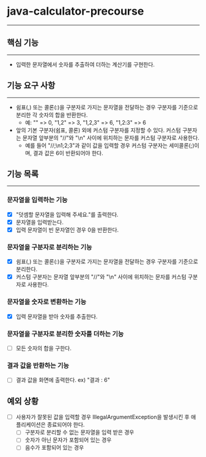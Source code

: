 # java-calculator-precourse

---

## 핵심 기능

---

* 입력한 문자열에서 숫자를 추출하여 더하는 계산기를 구현한다.

## 기능 요구 사항

---

* 쉼표(,) 또는 콜론(:)을 구분자로 가지는 문자열을 전달하는 경우 구분자를 기준으로 분리한 각 숫자의 합을 반환한다.
    * 예: "" => 0, "1,2" => 3, "1,2,3" => 6, "1,2:3" => 6
* 앞의 기본 구분자(쉼표, 콜론) 외에 커스텀 구분자를 지정할 수 있다. 커스텀 구분자는 문자열 앞부분의 "//"와 "\n" 사이에 위치하는 문자를 커스텀 구분자로 사용한다.
    * 예를 들어 "//;\n1;2;3"과 같이 값을 입력할 경우 커스텀 구분자는 세미콜론(;)이며, 결과 값은 6이 반환되어야 한다.

## 기능 목록

---

### 문자열을 입력하는 기능

- [x] "덧셈할 문자열을 입력해 주세요."를 출력한다.
- [x] 문자열을 입력받는다.
- [x] 입력 문자열이 빈 문자열인 경우 0을 반환한다.

### 문자열을 구분자로 분리하는 기능

- [x] 쉼표(,) 또는 콜론(:)을 구분자로 가지는 문자열을 전달하는 경우 구분자를 기준으로 분리한다.
- [x] 커스텀 구분자는 문자열 앞부분의 "//"와 "\n" 사이에 위치하는 문자를 커스텀 구분자로 사용한다.

### 문자열을 숫자로 변환하는 기능

- [x] 입력 문자열을 받아 숫자를 추출한다.

### 문자열을 구분자로 분리한 숫자를 더하는 기능

- [ ] 모든 숫자의 합을 구한다.

### 결과 값을 반환하는 기능

- [ ] 결과 값을 화면에 출력한다. ex) "결과 : 6"

## 예외 상황

- [ ] 사용자가 잘못된 값을 입력할 경우 IllegalArgumentException을 발생시킨 후 애플리케이션은 종료되어야 한다.
    - [ ] 구분자로 분리할 수 없는 문자열을 입력 받은 경우
    - [ ] 숫자가 아닌 문자가 포함되어 있는 경우
    - [ ] 음수가 포함되어 있는 경우